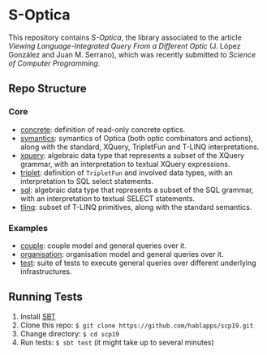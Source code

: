 # S-Optica

This repository contains *S-Optica*, the library associated to the article
*Viewing Language-Integrated Query From a Different Optic* (J. López González
and Juan M.  Serrano), which was recently submitted to *Science of Computer
Programming*.

## Repo Structure

### Core

- [concrete](core/src/main/scala/optica/concrete): definition of read-only
  concrete optics.
- [symantics](core/src/main/scala/optica/symantics): symantics of Optica (both
  optic combinators and actions), along with the standard, XQuery, TripletFun
  and T-LINQ interpretations.
- [xquery](core/src/main/scala/optica/xquery): algebraic data type that
  represents a subset of the XQuery grammar, with an interpretation to textual
  XQuery expressions.
- [triplet](core/src/main/scala/optica/triplet): definition of `TripletFun` and
  involved data types, with an interpretation to SQL select statements.
- [sql](core/src/main/scala/optica/sql): algebraic data type that represents a
  subset of the SQL grammar, with an interpretation to textual SELECT
  statements.
- [tlinq](core/src/main/scala/optica/tlinq): subset of T-LINQ primitives, along
  with the standard semantics.

### Examples

- [couple](example/src/main/scala/example/couple): couple model and general
  queries over it.
- [organisation](example/src/main/scala/example/org): organisation model and
  general queries over it.
- [test](example/src/test): suite of tests to execute general queries over
  different underlying infrastructures.

## Running Tests

1. Install [SBT](https://www.scala-sbt.org/)
2. Clone this repo: `$ git clone https://github.com/hablapps/scp19.git`
3. Change directory: `$ cd scp19`
4. Run tests: `$ sbt test` (it might take up to several minutes)

